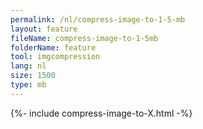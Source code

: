 ```yaml
---
permalink: /nl/compress-image-to-1-5-mb
layout: feature
fileName: compress-image-to-1-5mb
folderName: feature
tool: imgcompression
lang: nl
size: 1500
type: mb
---
```


{%- include compress-image-to-X.html -%}
